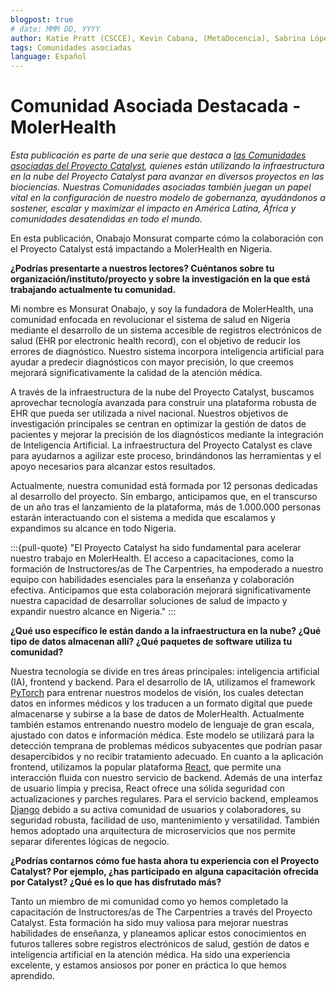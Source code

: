 ```yaml
---
blogpost: true
# date: MMM DD, YYYY
author: Katie Pratt (CSCCE), Kevin Cabana, (MetaDocencia), Sabrina López (MetaDocencia)
tags: Comunidades asociadas
language: Español
---
```


# Comunidad Asociada Destacada - MolerHealth

*Esta publicación es parte de una serie que destaca a [las Comunidades asociadas del Proyecto Catalyst](../current-community-partners.md), quienes están utilizando la infraestructura en la nube del Proyecto Catalyst para avanzar en diversos proyectos en las biociencias. Nuestras Comunidades asociadas también juegan un papel vital en la configuración de nuestro modelo de gobernanza, ayudándonos a sostener, escalar y maximizar el impacto en América Latina, África y comunidades desatendidas en todo el mundo.*

En esta publicación, Onabajo Monsurat comparte cómo la colaboración con el Proyecto Catalyst está impactando a MolerHealth en Nigeria.

**¿Podrías presentarte a nuestros lectores? Cuéntanos sobre tu organización/instituto/proyecto y sobre la investigación en la que está trabajando actualmente tu comunidad.**

Mi nombre es Monsurat Onabajo, y soy la fundadora de MolerHealth, una comunidad enfocada en revolucionar el sistema de salud en Nigeria mediante el desarrollo de un sistema accesible de registros electrónicos de salud (EHR por electronic health record), con el objetivo de reducir los errores de diagnóstico. Nuestro sistema incorpora inteligencia artificial para ayudar a predecir diagnósticos con mayor precisión, lo que creemos mejorará significativamente la calidad de la atención médica.

A través de la infraestructura de la nube del Proyecto Catalyst, buscamos aprovechar tecnología avanzada para construir una plataforma robusta de EHR que pueda ser utilizada a nivel nacional. Nuestros objetivos de investigación principales se centran en optimizar la gestión de datos de pacientes y mejorar la precisión de los diagnósticos mediante la integración de Inteligencia Artificial. La infraestructura del Proyecto Catalyst es clave para ayudarnos a agilizar este proceso, brindándonos las herramientas y el apoyo necesarios para alcanzar estos resultados.

Actualmente, nuestra comunidad está formada por 12 personas dedicadas al desarrollo del proyecto. Sin embargo, anticipamos que, en el transcurso de un año tras el lanzamiento de la plataforma, más de 1.000.000 personas estarán interactuando con el sistema a medida que escalamos y expandimos su alcance en todo Nigeria.

:::{pull-quote}
"El Proyecto Catalyst ha sido fundamental para acelerar nuestro trabajo en MolerHealth. El acceso a capacitaciones, como la formación de Instructores/as de The Carpentries, ha empoderado a nuestro equipo con habilidades esenciales para la enseñanza y colaboración efectiva. Anticipamos que esta colaboración mejorará significativamente nuestra capacidad de desarrollar soluciones de salud de impacto y expandir nuestro alcance en Nigeria."
:::

**¿Qué uso específico le están dando a la infraestructura en la nube? ¿Qué tipo de datos almacenan allí? ¿Qué paquetes de software utiliza tu comunidad?**

Nuestra tecnología se divide en tres áreas principales: inteligencia artificial (IA), frontend y backend. Para el desarrollo de IA, utilizamos el framework [PyTorch](https://pytorch.org/) para entrenar nuestros modelos de visión, los cuales detectan datos en informes médicos y los traducen a un formato digital que puede almacenarse y subirse a la base de datos de MolerHealth. Actualmente también estamos entrenando nuestro modelo de lenguaje de gran escala, ajustado con datos e información médica. Este modelo se utilizará para la detección temprana de problemas médicos subyacentes que podrían pasar desapercibidos y no recibir tratamiento adecuado. En cuanto a la aplicación frontend, utilizamos la popular plataforma [React](https://react.dev/), que permite una interacción fluida con nuestro servicio de backend. Además de una interfaz de usuario limpia y precisa, React ofrece una sólida seguridad con actualizaciones y parches regulares. Para el servicio backend, empleamos [Django](https://www.djangoproject.com/) debido a su activa comunidad de usuarios y colaboradores, su seguridad robusta, facilidad de uso, mantenimiento y versatilidad. También hemos adoptado una arquitectura de microservicios que nos permite separar diferentes lógicas de negocio.

**¿Podrías contarnos cómo fue hasta ahora tu experiencia con el Proyecto Catalyst? Por ejemplo, ¿has participado en alguna capacitación ofrecida por Catalyst? ¿Qué es lo que has disfrutado más?**

Tanto un miembro de mi comunidad como yo hemos completado la capacitación de Instructores/as de The Carpentries a través del Proyecto Catalyst. Esta formación ha sido muy valiosa para mejorar nuestras habilidades de enseñanza, y planeamos aplicar estos conocimientos en futuros talleres sobre registros electrónicos de salud, gestión de datos e inteligencia artificial en la atención médica. Ha sido una experiencia excelente, y estamos ansiosos por poner en práctica lo que hemos aprendido.
